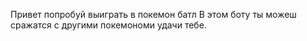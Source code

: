 Привет попробуй выиграть в покемон батл 
В этом боту ты можеш сражатся с другими покемономи
удачи тебе.